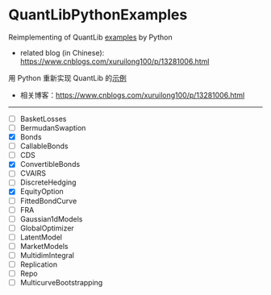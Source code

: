 # QuantLibPythonExamples

Reimplementing of QuantLib [examples](https://www.quantlib.org/reference/examples.html) by Python

* related blog (in Chinese): <https://www.cnblogs.com/xuruilong100/p/13281006.html>

用 Python 重新实现 QuantLib 的[示例](https://www.quantlib.org/reference/examples.html)

* 相关博客：<https://www.cnblogs.com/xuruilong100/p/13281006.html>

---

* [ ] BasketLosses
* [ ] BermudanSwaption
* [x] Bonds
* [ ] CallableBonds
* [ ] CDS
* [x] ConvertibleBonds
* [ ] CVAIRS
* [ ] DiscreteHedging
* [x] EquityOption
* [ ] FittedBondCurve
* [ ] FRA
* [ ] Gaussian1dModels
* [ ] GlobalOptimizer
* [ ] LatentModel
* [ ] MarketModels
* [ ] MultidimIntegral
* [ ] Replication
* [ ] Repo
* [ ] MulticurveBootstrapping
